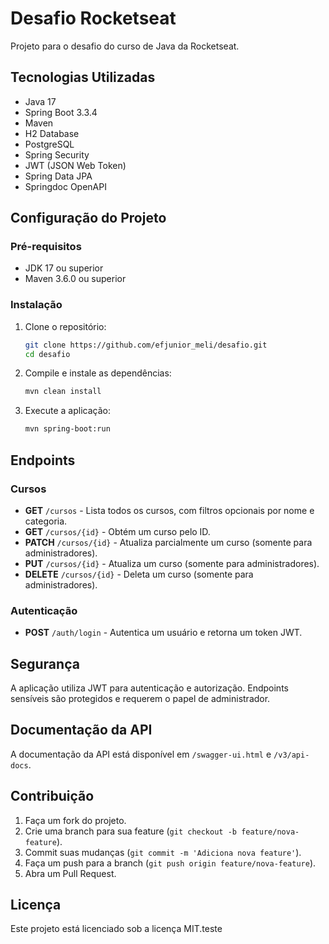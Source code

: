 # Desafio Rocketseat

Projeto para o desafio do curso de Java da Rocketseat.

## Tecnologias Utilizadas

- Java 17
- Spring Boot 3.3.4
- Maven
- H2 Database
- PostgreSQL
- Spring Security
- JWT (JSON Web Token)
- Spring Data JPA
- Springdoc OpenAPI

## Configuração do Projeto

### Pré-requisitos

- JDK 17 ou superior
- Maven 3.6.0 ou superior

### Instalação

1. Clone o repositório:
    ```sh
    git clone https://github.com/efjunior_meli/desafio.git
    cd desafio
    ```

2. Compile e instale as dependências:
    ```sh
    mvn clean install
    ```

3. Execute a aplicação:
    ```sh
    mvn spring-boot:run
    ```

## Endpoints

### Cursos

- **GET** `/cursos` - Lista todos os cursos, com filtros opcionais por nome e categoria.
- **GET** `/cursos/{id}` - Obtém um curso pelo ID.
- **PATCH** `/cursos/{id}` - Atualiza parcialmente um curso (somente para administradores).
- **PUT** `/cursos/{id}` - Atualiza um curso (somente para administradores).
- **DELETE** `/cursos/{id}` - Deleta um curso (somente para administradores).

### Autenticação

- **POST** `/auth/login` - Autentica um usuário e retorna um token JWT.

## Segurança

A aplicação utiliza JWT para autenticação e autorização. Endpoints sensíveis são protegidos e requerem o papel de administrador.

## Documentação da API

A documentação da API está disponível em `/swagger-ui.html` e `/v3/api-docs`.

## Contribuição

1. Faça um fork do projeto.
2. Crie uma branch para sua feature (`git checkout -b feature/nova-feature`).
3. Commit suas mudanças (`git commit -m 'Adiciona nova feature'`).
4. Faça um push para a branch (`git push origin feature/nova-feature`).
5. Abra um Pull Request.

## Licença

Este projeto está licenciado sob a licença MIT.teste
